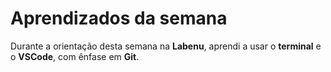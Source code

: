 # Aprendizados da semana

Durante a orientação desta semana na **Labenu**, aprendi a usar o **terminal** e o **VSCode**, com ênfase em **Git**. 
